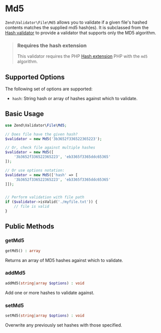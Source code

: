 # Md5

`Zend\Validator\File\Md5` allows you to validate if a given file's hashed
contents matches the supplied md5 hash(es). It is subclassed from the
[Hash validator](hash.md) to provide a validator that supports only the MD5
algorithm.

> ### Requires the hash extension
>
> This validator requires the PHP [Hash extension](http://php.net/hash) PHP with
> the `md5` algorithm.

## Supported Options

The following set of options are supported:

- `hash`: String hash or array of hashes against which to validate.

## Basic Usage

```php
use Zend\Validator\File\Md5;

// Does file have the given hash?
$validator = new Md5('3b3652f336522365223');

// Or, check file against multiple hashes
$validator = new Md5([
    '3b3652f336522365223', 'eb3365f3365ddc65365'
]);

// Or use options notation:
$validator = new Md5(['hash' => [
    '3b3652f336522365223', 'eb3365f3365ddc65365'
]]);


// Perform validation with file path
if ($validator->isValid('./myfile.txt')) {
    // file is valid
}
```

## Public Methods

### getMd5

```php
getMd5() : array
```

Returns an array of MD5 hashes against which to validate.

### addMd5

```php
addMd5(string|array $options) : void
```

Add one or more hashes to validate against.

### setMd5

```php
setMd5(string|array $options) : void
```

Overwrite any previously set hashes with those specified.

